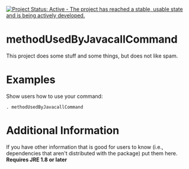 [![Project Status: Active - The project has reached a stable, usable state and is being actively developed.](http://www.repostatus.org/badges/latest/active.svg)](http://www.repostatus.org/#active)

# methodUsedByJavacallCommand
This project does some stuff and some things, but does not like spam.

# Examples
Show users how to use your command:

```
. methodUsedByJavacallCommand 

```

# Additional Information
If you have other information that is good for users to know (i.e., 
dependencies that aren't distributed with the package) put them here.
__Requires JRE 1.8 or later__

